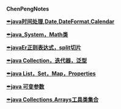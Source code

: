 **ChenPengNotes**

**[✒java时间处理,Date,DateFormat,Calendar](01.md)**			

**[✒java_System，Math类](02.md)**		

**[✒javaEr正则表达式，split切片](03.md)**		

**[✒java Collection，迭代器，泛型](04.md)**		

**[✒java List，Set，Map，Properties](05.md)**		

**[✒java 可变参数](06.md)**		

**[✒java Collections,Arrays工具类集合](07.md)**		

